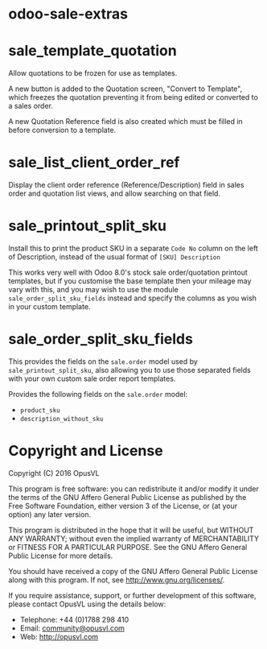 odoo-sale-extras
================

# sale\_template\_quotation

Allow quotations to be frozen for use as templates.

A new button is added to the Quotation screen, "Convert to Template", which
freezes the quotation preventing it from being edited or converted to a sales
order.

A new Quotation Reference field is also created which must be filled in
before conversion to a template.


# sale\_list\_client\_order\_ref

Display the client order reference (Reference/Description) field in sales order
and quotation list views, and allow searching on that field.

# sale\_printout\_split\_sku

Install this to print the product SKU in a separate `Code No` column on the left of Description,
instead of the usual format of `[SKU] Description`

This works very well with Odoo 8.0's stock sale order/quotation printout templates,
but if you customise the base template then your mileage may vary with this,
and you may wish to use the module `sale_order_split_sku_fields` instead and specify
the columns as you wish in your custom template.

# sale\_order\_split\_sku\_fields

This provides the fields on the `sale.order` model used by `sale_printout_split_sku`,
also allowing you to use those separated fields with your own custom sale order report
templates.

Provides the following fields on the `sale.order` model:

* `product_sku`
* `description_without_sku`

# Copyright and License

Copyright (C) 2016 OpusVL

This program is free software: you can redistribute it and/or modify
it under the terms of the GNU Affero General Public License as
published by the Free Software Foundation, either version 3 of the
License, or (at your option) any later version.

This program is distributed in the hope that it will be useful,
but WITHOUT ANY WARRANTY; without even the implied warranty of
MERCHANTABILITY or FITNESS FOR A PARTICULAR PURPOSE.  See the
GNU Affero General Public License for more details.

You should have received a copy of the GNU Affero General Public License
along with this program.  If not, see <http://www.gnu.org/licenses/>.

If you require assistance, support, or further development of this
software, please contact OpusVL using the details below:

* Telephone: +44 (0)1788 298 410
* Email: community@opusvl.com
* Web: http://opusvl.com
